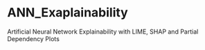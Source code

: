 # ANN_Exaplainability
Artificial Neural Network Explainability with LIME, SHAP and Partial Dependency Plots
